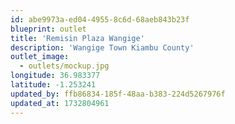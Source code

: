 ```yaml
---
id: abe9973a-ed04-4955-8c6d-68aeb843b23f
blueprint: outlet
title: 'Remisin Plaza Wangige'
description: 'Wangige Town Kiambu County'
outlet_image:
  - outlets/mockup.jpg
longitude: 36.983377
latitude: -1.253241
updated_by: ffb86834-185f-48aa-b383-224d5267976f
updated_at: 1732804961
---
```

